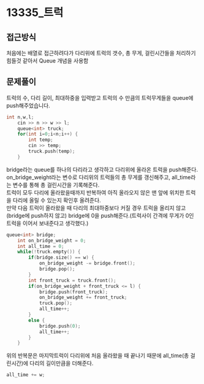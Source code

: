 # 13335_트럭

## 접근방식
처음에는 배열로 접근하려다가 다리위에 트럭의 갯수, 총 무게, 걸린시간들을 처리하기 힘들것 같아서 Queue 개념을 사용함

## 문제풀이
트럭의 수, 다리 길이, 최대하중을 입력받고 트럭의 수 만큼의 트럭무게들을 queue에 push해주었습니다.
``` C++
int n,w,l;
    cin >> n >> w >> l;
    queue<int> truck;
    for(int i=0;i<n;i++) {
        int temp;
        cin >> temp;
        truck.push(temp);
    }
```

bridge라는 queue를 하나의 다리라고 생각하고 다리위에 올라온 트럭을 push해준다.
on_bridge_weight라는 변수로 다리위의 트럭들의 총 무게를 갱신해주고, all_time라는 변수를 통해 총 걸린시간을 기록해준다.\
트럭이 모두 다리에 올라왔을때까지 반복하여 아직 올라오지 않은 맨 앞에 위치한 트럭을 다리에 올릴 수 있는지 확인후
올려준다.\
만약 다음 트럭이 올라왔을 때 다리의 최대하중보다 커질 경우 트럭을 올리지 않고(bridge에 push하지 않고)
bridge에 0을 push해준다.(트럭사이 간격에 무게가 0인 트럭을 이어서 보내준다고 생각했다.)
``` c++
queue<int> bridge;
    int on_bridge_weight = 0;
    int all_time = 0;
    while(!truck.empty()) {
        if(bridge.size() == w) {
            on_bridge_weight -= bridge.front();
            bridge.pop();
        }
        int front_truck = truck.front();
        if(on_bridge_weight + front_truck <= l) {
            bridge.push(front_truck);
            on_bridge_weight += front_truck;
            truck.pop();
            all_time++;
        }
        else {
            bridge.push(0);
            all_time++;
        }   
    }
```
위의 반복문은 마지막트럭이 다리위에 처음 올라왔을 때 끝나기 때문에
all_time(총 걸린시간)에 다리의 길이만큼을 더해준다.
``` c++
all_time += w;
```
